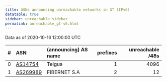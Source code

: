 ```yaml
---
title: ASNs announcing unreachable networks in GT (IPv6)
datatable: true
sidebar: unreachable_sidebar
permalink: unreachable_gt-v6.html
---
```


Data as of 2020-10-16 12:00:00 UTC


<div class="datatable-begin"></div>

|   # | ASN                                      | (announcing) AS name   |   prefixes |   unreachable /48s |
|----:|:-----------------------------------------|:-----------------------|-----------:|-------------------:|
|   0 | [AS14754](unreachable_AS14754-v6.html)   | Telgua                 |          1 |               4096 |
|   1 | [AS269989](unreachable_AS269989-v6.html) | FIBERNET S.A           |          2 |                 12 |

<div class="datatable-end"></div>